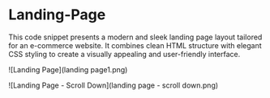 # Landing-Page
This code snippet presents a modern and sleek landing page layout tailored for an e-commerce website. It combines clean HTML structure with elegant CSS styling to create a visually appealing and user-friendly interface.

![Landing Page](landing page1.png)

![Landing Page - Scroll Down](landing page - scroll down.png)

